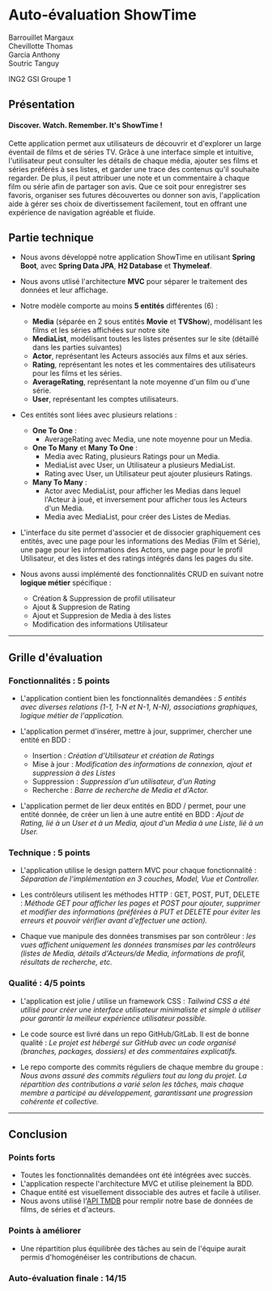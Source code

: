 # Auto-évaluation ShowTime

Barrouillet Margaux  
Chevillotte Thomas  
Garcia Anthony  
Soutric Tanguy  
  
  ING2 GSI Groupe 1

## Présentation

#### Discover. Watch. Remember. It's ShowTime !

Cette application permet aux utilisateurs de découvrir et d'explorer un large éventail de films et de séries TV. 
Grâce à une interface simple et intuitive, l'utilisateur peut consulter les détails de chaque média, ajouter ses films et séries préférés à ses listes, et garder une trace des contenus qu'il souhaite regarder. 
De plus, il peut attribuer une note et un commentaire à chaque film ou série afin de partager son avis. 
Que ce soit pour enregistrer ses favoris, organiser ses futures découvertes ou donner son avis, l'application aide à gérer ses choix de divertissement facilement, tout en offrant une expérience de navigation agréable et fluide.

## Partie technique

- Nous avons développé notre application ShowTime en utilisant **Spring Boot**, avec **Spring Data JPA**, **H2 Database** et **Thymeleaf**.

- Nous avons utlisé l'architecture **MVC** pour séparer le traitement des données et leur affichage.

- Notre modèle comporte au moins **5 entités** différentes (6) :
  - **Media** (séparée en 2 sous entités **Movie** et **TVShow**), modélisant les films et les séries affichées sur notre site
  - **MediaList**, modélisant toutes les listes présentes sur le site (détaillé dans les parties suivantes) 
  - **Actor**, représentant les Acteurs associés aux films et aux séries.
  - **Rating**, représentant les notes et les commentaires des utilisateurs pour les films et les séries.
  - **AverageRating**, représentant la note moyenne d'un film ou d'une série. 
  - **User**, représentant les comptes utilisateurs.
  
- Ces entités sont liées avec plusieurs relations : 
  - **One To One** : 
    - AverageRating avec Media, une note moyenne pour un Media. 
  - **One To Many** et **Many To One** :
    - Media avec Rating, plusieurs Ratings pour un Media.
    - MediaList avec User, un Utilisateur a plusieurs MediaList.
    - Rating avec User, un Utilisateur peut ajouter plusieurs Ratings.
  - **Many To Many** : 
    - Actor avec MediaList, pour afficher les Medias dans lequel l'Acteur à joué, et inversement pour afficher tous les Acteurs d'un Media.
    - Media avec MediaList, pour créer des Listes de Medias.
    
- L'interface du site permet d'associer et de dissocier graphiquement ces entités, avec une page pour les informations des Medias (Film et Série), une page pour les informations des Actors, une page pour le profil Utilisateur, et des listes et des ratings intégrés dans les pages du site.
  
- Nous avons aussi implémenté des fonctionnalités CRUD en suivant notre **logique métier** spécifique : 
  - Création & Suppression de profil utilisateur 
  - Ajout & Suppresion de Rating
  - Ajout et Suppresion de Media à des listes 
  - Modification des informations Utilisateur

---

## Grille d'évaluation

### Fonctionnalités : **5 points**

- L'application contient bien les fonctionnalités demandées :  *5 entités avec diverses relations (1-1, 1-N et N-1, N-N), associations graphiques, logique métier de l'application.*
  
- L'application permet d'insérer, mettre à jour, supprimer, chercher une entité en BDD : 
  - Insertion : *Création d'Utilisateur et création de Ratings*
  - Mise à jour : *Modification des informations de connexion, ajout et suppression à des Listes* 
  - Suppression : *Suppression d'un utilisateur, d'un Rating*
  - Recherche : *Barre de recherche de Media et d'Actor.*
  
- L'application permet de lier deux entités en BDD / permet, pour une entité donnée, de créer un lien à une autre entité en BDD : *Ajout de Rating, lié à un User et à un Media, ajout d'un Media à une Liste, lié à un User.*

### Technique : **5 points**

- L'application utilise le design pattern MVC pour chaque fonctionnalité : *Séparation de l'implémentation en 3 couches, Model, Vue et Controller.*
  
- Les contrôleurs utilisent les méthodes HTTP : GET, POST, PUT, DELETE : *Méthode GET pour afficher les pages et POST pour ajouter, supprimer et modifier des informations (préférées à PUT et DELETE pour éviter les erreurs et pouvoir vérifier avant d'effectuer une action).*
  
- Chaque vue manipule des données transmises par son contrôleur : *les vues affichent uniquement les données transmises par les contrôleurs (listes de Media, détails d'Acteurs/de Media, informations de profil, résultats de recherche, etc.*

### Qualité : **4/5 points**

- L'application est jolie / utilise un framework CSS : *Tailwind CSS a été utilisé pour créer une interface utilisateur minimaliste et simple à utiliser pour garantir la meilleur expérience utilisateur possible.*
  
- Le code source est livré dans un repo GitHub/GitLab. Il est de bonne qualité : *Le projet est hébergé sur GitHub avec un code organisé (branches, packages, dossiers) et des commentaires explicatifs.*
  
- Le repo comporte des commits réguliers de chaque membre du groupe : *Nous avons assuré des commits réguliers tout au long du projet. La répartition des contributions a varié selon les tâches, mais chaque membre a participé au développement, garantissant une progression cohérente et collective.* 

---

## Conclusion

### Points forts
- Toutes les fonctionnalités demandées ont été intégrées avec succès.  
- L'application respecte l'architecture MVC et utilise pleinement la BDD.  
- Chaque entité est visuellement dissociable des autres et facile à utiliser.
- Nous avons utilisé l'[API TMDB](https://developer.themoviedb.org/reference/intro/getting-started) pour remplir notre base de données de films, de séries et d'acteurs.

### Points à améliorer
- Une répartition plus équilibrée des tâches au sein de l'équipe aurait permis d'homogénéiser les contributions de chacun.

### Auto-évaluation finale : **14/15**
